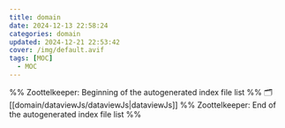 ```yaml
---
title: domain
date: 2024-12-13 22:58:24
categories: domain
updated: 2024-12-21 22:53:42
cover: /img/default.avif
tags: [MOC]
  - MOC
---
```

%% Zoottelkeeper: Beginning of the autogenerated index file list  %%
🗂️ [[domain/dataviewJs/dataviewJs|dataviewJs]]
%% Zoottelkeeper: End of the autogenerated index file list  %%
